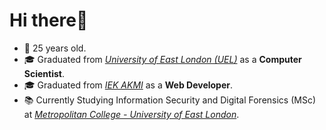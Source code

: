 # Hi there👋
- 🎂 25 years old.
- 🎓 Graduated from [*University of East London (UEL)*](https://www.uel.ac.uk) as a **Computer Scientist**.
- 🎓 Graduated from [*IEK AKMI*](https://iek-akmi.edu.gr/) as a **Web Developer**.
- 📚 Currently Studying Information Security and Digital Forensics (MSc) at [*Metropolitan College - University of East London*](https://www.mitropolitiko.edu.gr/).
